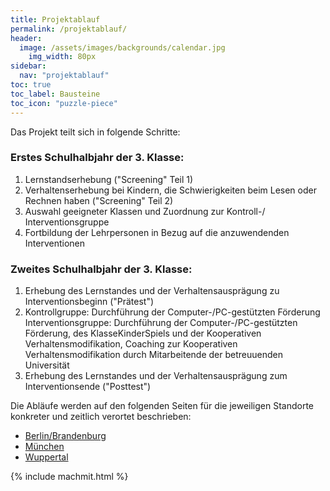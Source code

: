 ```yaml
---
title: Projektablauf
permalink: /projektablauf/
header:
  image: /assets/images/backgrounds/calendar.jpg
    img_width: 80px
sidebar:
  nav: "projektablauf"
toc: true
toc_label: Bausteine
toc_icon: "puzzle-piece"
---
```

Das Projekt teilt sich in folgende Schritte:
### Erstes Schulhalbjahr der 3. Klasse:
1. Lernstandserhebung  ("Screening" Teil 1)
2. Verhaltenserhebung bei Kindern, die Schwierigkeiten beim Lesen oder Rechnen haben ("Screening" Teil 2)
3. Auswahl geeigneter Klassen und Zuordnung zur Kontroll-/ Interventionsgruppe
4. Fortbildung der Lehrpersonen in Bezug auf die anzuwendenden Interventionen

### Zweites Schulhalbjahr der 3. Klasse:
1. Erhebung des Lernstandes und der Verhaltensausprägung zu Interventionsbeginn ("Prätest")
2. Kontrollgruppe: Durchführung der Computer-/PC-gestützten Förderung
   Interventionsgruppe: Durchführung der Computer-/PC-gestützten Förderung, des KlasseKinderSpiels und der Kooperativen Verhaltensmodifikation, Coaching zur Kooperativen Verhaltensmodifikation durch Mitarbeitende der betreuuenden Universität
3. Erhebung des Lernstandes und der Verhaltensausprägung zum Interventionsende ("Posttest")

Die Abläufe werden auf den folgenden Seiten für die jeweiligen Standorte konkreter und zeitlich verortet beschrieben:

* [Berlin/Brandenburg](berlin-brandenburg/)
* [München](muenchen/)
* [Wuppertal](wuppertal/)

{% include machmit.html %}
